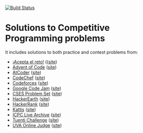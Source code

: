 [![Build Status](https://circleci.com/gh/abeaumont/competitive-programming.svg?style=shield&circle-token=:circle-token)](https://circleci.com/gh/abeaumont/competitive-programming)
# Solutions to Competitive Programming problems

It includes solutions to both practice and contest problems from:

- [¡Acepta el reto!](aceptaelreto) (([site](https://www.aceptaelreto.com/))
- [Advent of Code](advent-of-code) ([site](https://adventofcode.com/))
- [AtCoder](atcoder) ([site](https://atcoder.jp/))
- [CodeChef](codechef) ([site](https://www.codechef.com/))
- [Codeforces](codeforces) ([site](https://codeforces.com/))
- [Google Code Jam](codejam) ([site](https://code.google.com/codejam/))
- [CSES Problem Set](cses) ([site](https://cses.fi/problemset/))
- [HackerEarth](hackerearth) ([site](https://www.hackerearth.com/))
- [HackerRank](hackerrank) ([site](https://www.hackerrank.com/))
- [Kattis](kattis) ([site](https://open.kattis.com/))
- [ICPC Live Archive](live-archive) ([site](https://icpcarchive.ecs.baylor.edu/))
- [Tuenti Challenge](tuenti) ([site](https://contest.tuenti.net))
- [UVA Online Judge](uva) ([site](https://uva.onlinejudge.org/))
